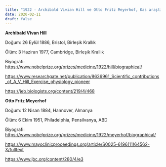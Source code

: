 ```yaml
---
title: "1922 - Archibald Vivian Hill ve Otto Fritz Meyerhof, Kas araştırmaları"
date: 2020-02-11
draft: false
---
```


**Archibald Vivan Hill**

Doğum: 26 Eylül 1886, Bristol, Birleşik Krallık

Ölüm: 3 Haziran 1977, Cambridge, Birleşik Krallık

Biyografi: <https://www.nobelprize.org/prizes/medicine/1922/hill/biographical/>

<https://www.researchgate.net/publication/8636961_Scientific_contributions_of_A_V_Hill_Exercise_physiology_pioneer>  


<https://jeb.biologists.org/content/219/4/468>  


**Otto Fritz Meyerhof**

Doğum: 12 Nisan 1884, Hannover, Almanya

Ölüm: 6 Ekim 1951, Philadelphia, Pensilvanya, ABD

Biyografi: <https://www.nobelprize.org/prizes/medicine/1922/meyerhof/biographical/>

<https://www.mayoclinicproceedings.org/article/S0025-6196(11)64562-X/fulltext>  


<https://www.jbc.org/content/280/4/e3>